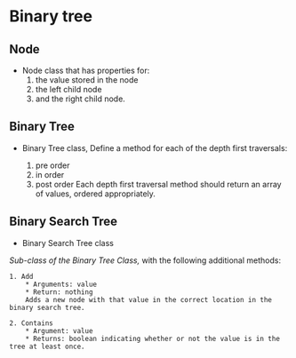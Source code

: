 # Binary tree

## Node

* Node class that has properties for:
    1. the value stored in the node
    2. the left child node
    3. and the right child node.

## Binary Tree
* Binary Tree class, Define a method for each of the depth first traversals:

    1. pre order
    2. in order
    3. post order
Each depth first traversal method should return an array of values, ordered appropriately.

## Binary Search Tree

* Binary Search Tree class

*Sub-class of the Binary Tree Class,* with the following additional methods:

    1. Add
        * Arguments: value
        * Return: nothing
        Adds a new node with that value in the correct location in the binary search tree.
    
    2. Contains
        * Argument: value
        * Returns: boolean indicating whether or not the value is in the tree at least once.